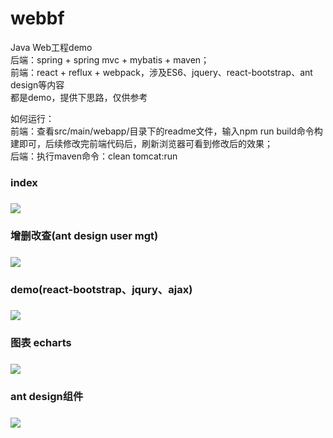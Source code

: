 # webbf</br>
Java Web工程demo</br>
后端：spring + spring mvc + mybatis + maven；</br>
前端：react + reflux + webpack，涉及ES6、jquery、react-bootstrap、ant design等内容</br>
都是demo，提供下思路，仅供参考</br>

如何运行：</br>
前端：查看src/main/webapp/目录下的readme文件，输入npm run build命令构建即可，后续修改完前端代码后，刷新浏览器可看到修改后的效果；</br>
后端：执行maven命令：clean tomcat:run</br>


<h3>index<h3>
<img src="https://github.com/peterchenhdu/webbf/blob/master/doc/index.jpg">
<h3>增删改查(ant design user mgt)<h3>
<img src="https://github.com/peterchenhdu/webbf/blob/master/doc/antd-usermgt.jpg">
<h3>demo(react-bootstrap、jqury、ajax)<h3>
<img src="https://github.com/peterchenhdu/webbf/blob/master/doc/usermgt.jpg">
<h3>图表 echarts<h3>
<img src="https://github.com/peterchenhdu/webbf/blob/master/doc/chart.jpg">
<h3>ant design组件<h3>
<img src="https://github.com/peterchenhdu/webbf/blob/master/doc/antd.jpg">
